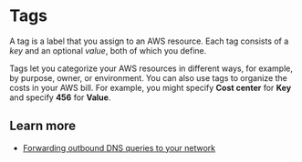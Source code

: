 # Tags<a name="resolver-rule-tags"></a>

A tag is a label that you assign to an AWS resource\. Each tag consists of a *key* and an optional *value*, both of which you define\. 

Tags let you categorize your AWS resources in different ways, for example, by purpose, owner, or environment\. You can also use tags to organize the costs in your AWS bill\. For example, you might specify **Cost center** for **Key** and specify **456** for **Value**\.

## Learn more<a name="resolver-rule-tags-learn-more"></a>
+ [Forwarding outbound DNS queries to your network](https://docs.aws.amazon.com/Route53/latest/DeveloperGuide/resolver-forwarding-outbound-queries.html)